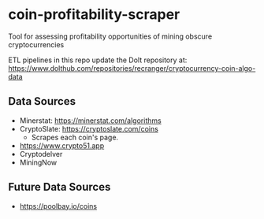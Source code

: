 # coin-profitability-scraper
Tool for assessing profitability opportunities of mining obscure cryptocurrencies

ETL pipelines in this repo update the Dolt repository at: https://www.dolthub.com/repositories/recranger/cryptocurrency-coin-algo-data

## Data Sources

* Minerstat: https://minerstat.com/algorithms
* CryptoSlate: https://cryptoslate.com/coins
    * Scrapes each coin's page.
* https://www.crypto51.app
* Cryptodelver
* MiningNow

## Future Data Sources

* https://poolbay.io/coins
